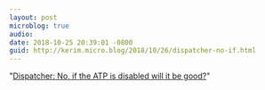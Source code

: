 ```yaml
---
layout: post
microblog: true
audio: 
date: 2018-10-25 20:39:01 -0800
guid: http://kerim.micro.blog/2018/10/26/dispatcher-no-if.html
---
```

"[Dispatcher: No, if the ATP is disabled will it be good?](https://www.taiwannews.com.tw/en/news/3560538)"
